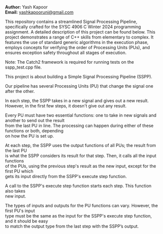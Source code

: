 **Author:** Yash Kapoor  
**Email:** yashkapooruni@gmail.com

This repository contains a streamlined Signal Processing Pipeline, specifically crafted for the SYSC 4906 C Winter 2024 programming assignment. 
A detailed description of this project can be found below.
This project demonstrates a range of C++ skills from elementary to complex. 
It features the use of standard generic algorithms in the execution phase, employs concepts for verifying the order of Processing Units (PUs),
and ensures exception safety throughout all stages of execution.

Note: The Catch2 framework is required for running tests on the sspp_test.cpp file.

This project is about building a Simple Signal Processing Pipeline (SSPP).

Our pipeline has several Processing Units (PU) that change the signal one after the other.

In each step, the SSPP takes in a new signal and gives out a new result. 
However, in the first few steps, it doesn't give out any result.

Every PU must have two essential functions: one to take in new signals and another to send out the result  
from the last PU in line. The processing can happen during either of these functions or both, depending  
on how the PU is set up.

At each step, the SSPP uses the output functions of all PUs; the result from the last PU  
is what the SSPP considers its result for that step. Then, it calls all the input functions  
of the PUs, using the previous step's result as the new input, except for the first PU which  
gets its input directly from the SSPP's execute step function.

A call to the SSPP's execute step function starts each step. This function also takes  
new input.

The types of inputs and outputs for the PU functions can vary. However, the first PU's input  
type must be the same as the input for the SSPP's execute step function, and it should be easy  
to match the output type from the last step with the SSPP’s output.
